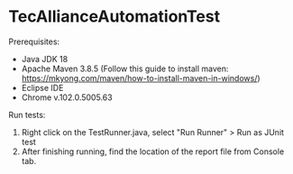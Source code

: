 # TecAllianceAutomationTest
 
Prerequisites:

- Java JDK 18
- Apache Maven 3.8.5 (Follow this guide to install maven: https://mkyong.com/maven/how-to-install-maven-in-windows/)
- Eclipse IDE
- Chrome v.102.0.5005.63

Run tests:
1. Right click on the TestRunner.java, select "Run Runner" > Run as JUnit test
2. After finishing running, find the location of the report file from Console tab.
